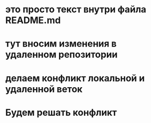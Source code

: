 # это просто текст внутри файла README.md
# тут вносим изменения в удаленном репозитории
# делаем конфликт локальной и удаленной веток
# Будем решать конфликт